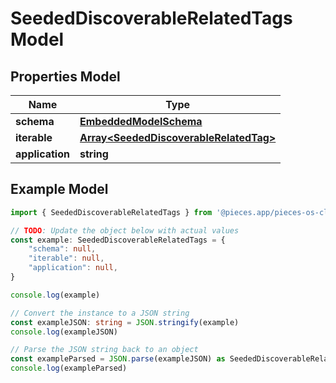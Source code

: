 
# SeededDiscoverableRelatedTags Model


## Properties Model

Name | Type
------------ | -------------
**schema** | [**EmbeddedModelSchema**](EmbeddedModelSchema)
**iterable** | [**Array&lt;SeededDiscoverableRelatedTag&gt;**](SeededDiscoverableRelatedTag)
**application** | **string**

## Example Model

```typescript
import { SeededDiscoverableRelatedTags } from '@pieces.app/pieces-os-client'

// TODO: Update the object below with actual values
const example: SeededDiscoverableRelatedTags = {
    "schema": null,
    "iterable": null,
    "application": null,
}

console.log(example)

// Convert the instance to a JSON string
const exampleJSON: string = JSON.stringify(example)
console.log(exampleJSON)

// Parse the JSON string back to an object
const exampleParsed = JSON.parse(exampleJSON) as SeededDiscoverableRelatedTags
console.log(exampleParsed)
```


